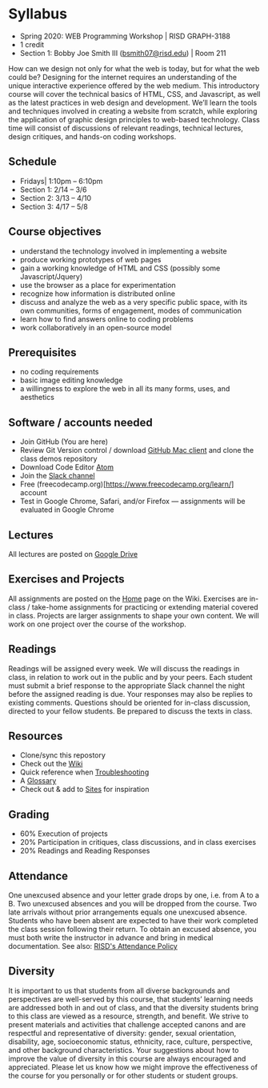 # Syllabus

* Spring 2020: WEB Programming Workshop | RISD GRAPH-3188
* 1 credit
* Section 1: Bobby Joe Smith III (bsmith07@risd.edu) | Room 211

How can we design not only for what the web is today, but for what the web could be? Designing for the internet requires an understanding of the unique interactive experience offered by the web medium. This introductory course will cover the technical basics of HTML, CSS, and Javascript, as well as the latest practices in web design and development. We’ll learn the tools and techniques involved in creating a website from scratch, while exploring the application of graphic design principles to web-based technology. Class time will consist of discussions of relevant readings, technical lectures, design critiques, and hands-on coding workshops.

## Schedule
* Fridays| 1:10pm – 6:10pm
* Section 1: 2/14 – 3/6
* Section 2: 3/13 – 4/10
* Section 3: 4/17 – 5/8


## Course objectives
* understand the technology involved in implementing a website
* produce working prototypes of web pages
* gain a working knowledge of HTML and CSS (possibly some Javascript/Jquery)
* use the browser as a place for experimentation
* recognize how information is distributed online
* discuss and analyze the web as a very specific public space, with its own communities, forms of engagement, modes of communication
* learn how to find answers online to coding problems
* work collaboratively in an open-source model

## Prerequisites
* no coding requirements
* basic image editing knowledge
* a willingness to explore the web in all its many forms, uses, and aesthetics

## Software / accounts needed
* Join GitHub (You are here)
* Review Git Version control / download [GitHub Mac client](https://desktop.github.com/) and clone the class demos repository
* Download Code Editor [Atom](https://atom.io/)
* Join the [Slack channel](https://join.slack.com/t/webdevelopmen-rex9028/shared_invite/enQtOTUzMDU5OTcwMjYxLWUwMTdhOTgxZGVlOGZkZDM2Yzc3YTU2MGM2M2M4N2RjY2ExMThjNzE5NWVmZWE2Nzk4Y2U3ZDA1MmNhYzBjODM)
* Free (freecodecamp.org)[https://www.freecodecamp.org/learn/] account
* Test in Google Chrome, Safari, and/or Firefox — assignments will be evaluated in Google Chrome

## Lectures
All lectures are posted on [Google Drive](https://drive.google.com/drive/folders/1nRwsSQuCm52kGZWwT1bPJpl-LhgEDLSs?usp=sharing)

## Exercises and Projects
All assignments are posted on the [Home](https://github.com/risdesignet/wp-spring2020/wiki) page on the Wiki. Exercises are in-class / take-home assignments for practicing or extending material covered in class. Projects are larger assignments to shape your own content. We will work on one project over the course of the workshop.

## Readings
Readings will be assigned every week. We will discuss the readings in class, in relation to work out in the public and by your peers. Each student must submit a brief response to the appropriate Slack channel the night before the assigned reading is due. Your responses may also be replies to existing comments. Questions should be oriented for in-class discussion, directed to your fellow students. Be prepared to discuss the texts in class.

## Resources
* Clone/sync this repostory
* Check out the [Wiki](https://github.com/risdesignet/wp-spring2020/wiki/Resources)
* Quick reference when [Troubleshooting](https://github.com/risdesignet/wp-spring2020/wiki/Common-Errors)
* A [Glossary](https://github.com/risdesignet/wp-spring2020/wiki/Glossary)
* Check out & add to [Sites](https://github.com/risdesignet/wp-spring2020/wiki/Sites) for inspiration

## Grading
* 60% Execution of projects
* 20% Participation in critiques, class discussions, and in class exercises
* 20% Readings and Reading Responses

## Attendance
One unexcused absence and your letter grade drops by one, i.e. from A to a B. Two unexcused absences and you will be dropped from the course. Two late arrivals without prior arrangements equals one unexcused absence. Students who have been absent are expected to have their work completed the class session following their return. To obtain an excused absence, you must both write the instructor in advance and bring in medical documentation. See also: [RISD's Attendance Policy](http://policies.risd.edu/academic/class-attendance/)


## Diversity
It is important to us that students from all diverse backgrounds and perspectives are well-served by this course, that students’ learning needs are addressed both in and out of class, and that the diversity students bring to this class are viewed as a resource, strength, and benefit. We strive to present materials and activities that challenge accepted canons and are respectful and representative of diversity: gender, sexual orientation, disability, age, socioeconomic status, ethnicity, race, culture, perspective, and other background characteristics. Your suggestions about how to improve the value of diversity in this course are always encouraged and appreciated. Please let us know how we might improve the effectiveness of the course for you personally or for other students or student groups.
